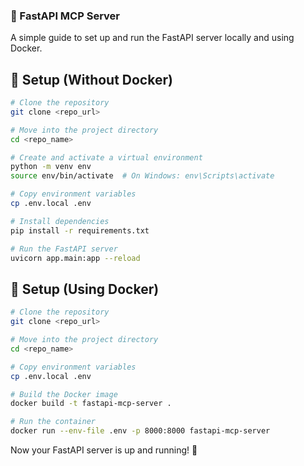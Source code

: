 ### 🚀 FastAPI MCP Server  

A simple guide to set up and run the FastAPI server locally and using Docker.  

## 🔧 Setup (Without Docker)  
```sh
# Clone the repository
git clone <repo_url>

# Move into the project directory
cd <repo_name>

# Create and activate a virtual environment
python -m venv env
source env/bin/activate  # On Windows: env\Scripts\activate

# Copy environment variables
cp .env.local .env

# Install dependencies
pip install -r requirements.txt

# Run the FastAPI server
uvicorn app.main:app --reload
```

## 🐳 Setup (Using Docker)  
```sh
# Clone the repository
git clone <repo_url>

# Move into the project directory
cd <repo_name>

# Copy environment variables
cp .env.local .env

# Build the Docker image
docker build -t fastapi-mcp-server .

# Run the container
docker run --env-file .env -p 8000:8000 fastapi-mcp-server
```

Now your FastAPI server is up and running! 🚀